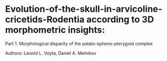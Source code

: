 # Evolution-of-the-skull-in-arvicoline-cricetids-Rodentia according to 3D morphometric insights:
Part 1. Morphological disparity of the palato-spheno-pterygoid complex

Authors: Leonid L. Voyta, Daniel A. Melnikov

